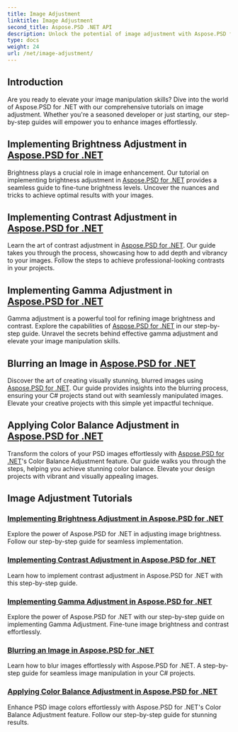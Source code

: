 ```yaml
---
title: Image Adjustment
linktitle: Image Adjustment
second_title: Aspose.PSD .NET API
description: Unlock the potential of image adjustment with Aspose.PSD for .NET. Explore tutorials on brightness, contrast, and color balance to master image manipulation.
type: docs
weight: 24
url: /net/image-adjustment/
---
```

## Introduction

Are you ready to elevate your image manipulation skills? Dive into the world of Aspose.PSD for .NET with our comprehensive tutorials on image adjustment. Whether you're a seasoned developer or just starting, our step-by-step guides will empower you to enhance images effortlessly.

## Implementing Brightness Adjustment in [Aspose.PSD for .NET](./brightness-adjustment/)

Brightness plays a crucial role in image enhancement. Our tutorial on implementing brightness adjustment in [Aspose.PSD for .NET](./brightness-adjustment/) provides a seamless guide to fine-tune brightness levels. Uncover the nuances and tricks to achieve optimal results with your images.

## Implementing Contrast Adjustment in [Aspose.PSD for .NET](./contrast-adjustment/)

Learn the art of contrast adjustment in [Aspose.PSD for .NET](./contrast-adjustment/). Our guide takes you through the process, showcasing how to add depth and vibrancy to your images. Follow the steps to achieve professional-looking contrasts in your projects.

## Implementing Gamma Adjustment in [Aspose.PSD for .NET](./gamma-adjustment/)

Gamma adjustment is a powerful tool for refining image brightness and contrast. Explore the capabilities of [Aspose.PSD for .NET](./gamma-adjustment/) in our step-by-step guide. Unravel the secrets behind effective gamma adjustment and elevate your image manipulation skills.

## Blurring an Image in [Aspose.PSD for .NET](./blur-image/)

Discover the art of creating visually stunning, blurred images using [Aspose.PSD for .NET](./blur-image/). Our guide provides insights into the blurring process, ensuring your C# projects stand out with seamlessly manipulated images. Elevate your creative projects with this simple yet impactful technique.

## Applying Color Balance Adjustment in [Aspose.PSD for .NET](./color-balance-adjustment/)

Transform the colors of your PSD images effortlessly with [Aspose.PSD for .NET](./color-balance-adjustment/)'s Color Balance Adjustment feature. Our guide walks you through the steps, helping you achieve stunning color balance. Elevate your design projects with vibrant and visually appealing images.

## Image Adjustment Tutorials
### [Implementing Brightness Adjustment in Aspose.PSD for .NET](./brightness-adjustment/)
Explore the power of Aspose.PSD for .NET in adjusting image brightness. Follow our step-by-step guide for seamless implementation.
### [Implementing Contrast Adjustment in Aspose.PSD for .NET](./contrast-adjustment/)
Learn how to implement contrast adjustment in Aspose.PSD for .NET with this step-by-step guide.
### [Implementing Gamma Adjustment in Aspose.PSD for .NET](./gamma-adjustment/)
Explore the power of Aspose.PSD for .NET with our step-by-step guide on implementing Gamma Adjustment. Fine-tune image brightness and contrast effortlessly.
### [Blurring an Image in Aspose.PSD for .NET](./blur-image/)
Learn how to blur images effortlessly with Aspose.PSD for .NET. A step-by-step guide for seamless image manipulation in your C# projects.
### [Applying Color Balance Adjustment in Aspose.PSD for .NET](./color-balance-adjustment/)
Enhance PSD image colors effortlessly with Aspose.PSD for .NET's Color Balance Adjustment feature. Follow our step-by-step guide for stunning results.